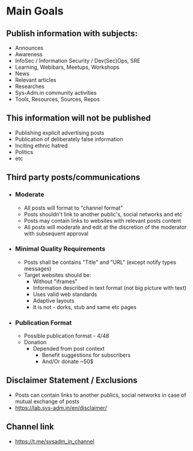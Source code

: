 # Main Goals

## Publish information with subjects:
* Announces
* Awareness
* InfoSec / Information Security / Dev(Sec)Ops, SRE
* Learning, Webibars, Meetups, Workshops
* News
* Relevant articles
* Researches
* Sys-Adm.in community activities
* Tools, Resources, Sources, Repos

## This information will not be published

* Publishing explicit advertising posts
* Publication of deliberately false information
* Inciting ethnic hatred
* Politics
* etc

## Third party posts/communications

* ### Moderate
  * All posts will format to "channel format"
  * Posts shouldn't link to another public's, social networks and etc
  * Posts may contain links to websites with relevant posts content
  * All posts will moderate and edit at the discretion of the moderator with subsequent approval

* ### Minimal Quality Requirements
  * Posts shall be contains "Title" and "URL" (except notify types messages)
  * Target websites should be:
    * Without "iframes"
    * Information described in text format (not big picture with text)
    * Uses valid web standards
    * Adaptive layouts 
    * It is not - dorks, stub and same etc pages

* ### Publication Format
  * Possible publication format - 4/48 
  * Donation
    * Depended from post context
      * Benefit suggestions for subscribers 
      * And/Or donate ~50$

## Disclaimer Statement / Exclusions

* Posts can contain links to another publics, social networks in case of mutual exchange of posts
* https://lab.sys-adm.in/en/disclaimer/

## Channel link
* https://t.me/sysadm_in_channel

